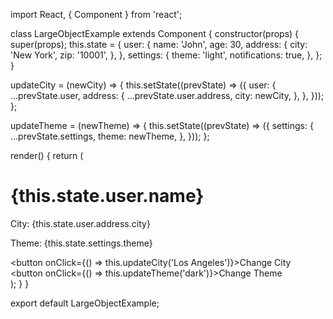 import React, { Component } from 'react';

class LargeObjectExample extends Component {
  constructor(props) {
    super(props);
    this.state = {
      user: {
        name: 'John',
        age: 30,
        address: {
          city: 'New York',
          zip: '10001',
        },
      },
      settings: {
        theme: 'light',
        notifications: true,
      },
    };
  }

  updateCity = (newCity) => {
    this.setState((prevState) => ({
      user: {
        ...prevState.user,
        address: {
          ...prevState.user.address,
          city: newCity,
        },
      },
    }));
  };

  updateTheme = (newTheme) => {
    this.setState((prevState) => ({
      settings: {
        ...prevState.settings,
        theme: newTheme,
      },
    }));
  };

  render() {
    return (
      <div>
        <h1>{this.state.user.name}</h1>
        <p>City: {this.state.user.address.city}</p>
        <p>Theme: {this.state.settings.theme}</p>
        <button onClick={() => this.updateCity('Los Angeles')}>Change City</button>
        <button onClick={() => this.updateTheme('dark')}>Change Theme</button>
      </div>
    );
  }
}

export default LargeObjectExample;
